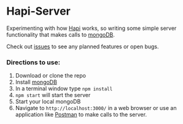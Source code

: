 # Hapi-Server

Experimenting with how [Hapi](https://hapijs.com/) works, so writing some simple server functionality that makes calls to [mongoDB](https://www.mongodb.com/).

Check out [issues](https://github.com/deeheber/hapi-server/issues) to see any planned features or open bugs.

### Directions to use:
1. Download or clone the repo
2. Install [mongoDB](https://www.mongodb.com/)
3. In a terminal window type `npm install`
4. `npm start` will start the server 
5. Start your local mongoDB
5. Navigate to `http://localhost:3000/` in a web browser or use an application like [Postman](https://www.getpostman.com/) to make calls to the server.
